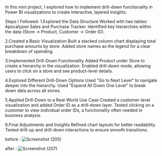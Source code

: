 In this mini project, I explored how to implement drill-down functionality in Power BI visualizations to create interactive, layered insights.

Steps I Followed:
1.Explored the Data Structure
Worked with two tables: Apocalypse Sales and Purchase Tracker.
Identified key hierarchies within the data (Store → Product, Customer → Order ID).

2.Created a Basic Visualization
Built a stacked column chart displaying total purchase amounts by store.
Added store names as the legend for a clear breakdown of spending.

3.Implemented Drill-Down Functionality
Added Product under Store to create a hierarchy in the visualization.
Enabled drill-down mode, allowing users to click on a store and see product-level details.

4.Explored Different Drill-Down Options
Used "Go to Next Level" to navigate deeper into the hierarchy.
Used "Expand All Down One Level" to break down data across all stores.

5.Applied Drill-Down to a Real-World Use Case
Created a customer-level visualization and added Order ID as a drill-down layer.
Tested clicking on a customer to view individual order IDs, a functionality often needed in business analysis.

6.Final Adjustments and Insights
Refined chart layouts for better readability.
Tested drill-up and drill-down interactions to ensure smooth transitions.

before :
![Screenshot (205)](https://github.com/user-attachments/assets/c5f1b3b8-0644-4347-aaa6-87540499ce87)

after :
![Screenshot (207)](https://github.com/user-attachments/assets/e10b0115-f862-4039-84b1-38ff76fb6f7c)



